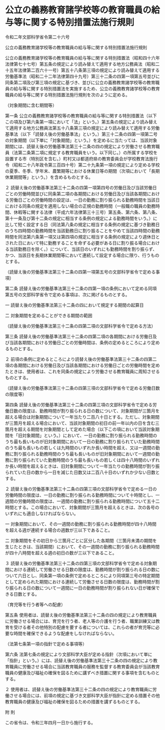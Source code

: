 # 公立の義務教育諸学校等の教育職員の給与等に関する特別措置法施行規則

令和二年文部科学省令第二十六号

公立の義務教育諸学校等の教育職員の給与等に関する特別措置法施行規則

公立の義務教育諸学校等の教育職員の給与等に関する特別措置法（昭和四十六年法律第七十七号）第五条の規定により読み替えて適用する地方公務員法（昭和二十五年法律第二百六十一号）第五十八条第三項の規定により読み替えて適用する労働基準法（昭和二十二年法律第四十九号）第三十二条の四第一項第五号並びに同条第二項及び第三項の規定に基づき、並びに公立の義務教育諸学校等の教育職員の給与等に関する特別措置法を実施するため、公立の義務教育諸学校等の教育職員の給与等に関する特別措置法施行規則を次のように定める。

（対象期間に含む期間等）

第一条 公立の義務教育諸学校等の教育職員の給与等に関する特別措置法（以下この項及び第六条第一項において「法」という。）第五条の規定により読み替えて適用する地方公務員法第五十八条第三項の規定により読み替えて適用する労働基準法（以下「読替え後の労働基準法」という。）第三十二条の四第一項第二号の対象期間（以下単に「対象期間」という。）を定めるに当たっては、当該対象期間には、読替え後の労働基準法第三十二条の四の規定により労働させる教育職員（法第二条第二項に規定する教育職員をいう。以下同じ。）の所属する学校を設置する市（特別区を含む。）町村又は都道府県の教育委員会が学校教育法施行令（昭和二十八年政令第三百四十号）第二十九条第一項の規定により定める学校の夏季、冬季、学年末、農繁期等における休業日等の期間（次項において「長期休業期間等」という。）を含めるものとする。

２ 読替え後の労働基準法第三十二条の四第一項第四号の労働日及び当該労働日ごとの労働時間並びに同条第二項の各期間における労働日及び当該各期間における労働日ごとの労働時間の設定は、一日の勤務に割り振られる勤務時間を当該日における同条の規定を適用しない場合の正規の勤務時間（一般職の職員の勤務時間、休暇等に関する法律（平成六年法律第三十三号）第五条、第六条、第八条、第十一条及び第十二条の規定に相当する条例の規定による勤務時間をいう。）に比して短く設定する日（同法第八条の規定に相当する条例の規定に基づき勤務日のうち四時間の勤務時間を当該勤務日に割り振ることをやめて当該四時間の勤務時間を同法第六条第一項又は第四項の規定に相当する条例の規定により週休日とされた日において特に勤務することを命ずる必要がある日に割り振る場合における当該勤務日を除く。）について、当該日のいずれにも勤務時間を割り振らず、かつ、当該日を長期休業期間等において連続して設定する場合に限り、行うものとする。

（読替え後の労働基準法第三十二条の四第一項第五号の文部科学省令で定める事項）

第二条 読替え後の労働基準法第三十二条の四第一項の条例において定める同項第五号の文部科学省令で定める事項は、次に掲げるものとする。

一 読替え後の労働基準法第三十二条の四において規定する期間の起算日

二 対象期間を定めることができる期間の範囲

（読替え後の労働基準法第三十二条の四第二項の文部科学省令で定める方法）

第三条 読替え後の労働基準法第三十二条の四第二項の各期間における労働日及び当該各期間における労働日ごとの労働時間は、条例の定めるところにより定めるものとする。

２ 前項の条例に定めるところにより読替え後の労働基準法第三十二条の四第二項の各期間における労働日及び当該各期間における労働日ごとの労働時間を定めたときは、使用者は、これを同条の規定により労働させる教育職員に周知させるものとする。

（読替え後の労働基準法第三十二条の四第三項の文部科学省令で定める労働日数の限度等）

第四条 読替え後の労働基準法第三十二条の四第三項の文部科学省令で定める労働日数の限度は、勤務時間が割り振られる日の数について、対象期間が三箇月を超える場合は対象期間について一年当たり二百八十日とする。ただし、対象期間が三箇月を超える場合において、当該対象期間の初日の前一年以内の日を含む三箇月を超える期間を対象期間として定めた場合（以下この項において当該対象期間を「旧対象期間」という。）において、一日の勤務に割り振られる勤務時間のうち最も長いものが旧対象期間において一日の勤務に割り振られていた勤務時間のうち最も長いもの若しくは九時間のいずれか長い時間を超え、又は一週間の勤務に割り振られる勤務時間のうち最も長いものが旧対象期間において一週間の勤務に割り振られていた勤務時間のうち最も長いもの若しくは四十八時間のいずれか長い時間を超えるときは、旧対象期間について一年当たりの勤務時間が割り振られていた日の数から一日を減じた日数又は二百八十日のいずれか少ない日数とする。

２ 読替え後の労働基準法第三十二条の四第三項の文部科学省令で定める一日の労働時間の限度は、一日の勤務に割り振られる勤務時間について十時間とし、一週間の労働時間の限度は、一週間の勤務に割り振られる勤務時間について五十二時間とする。この場合において、対象期間が三箇月を超えるときは、次の各号のいずれにも適合しなければならない。

一 対象期間において、その一週間の勤務に割り振られる勤務時間が四十八時間を超える週が連続する場合の週数が三以下であること。

二 対象期間をその初日から三箇月ごとに区分した各期間（三箇月未満の期間を生じたときは、当該期間）において、その一週間の勤務に割り振られる勤務時間が四十八時間を超える週の初日の数が三以下であること。

３ 読替え後の労働基準法第三十二条の四第三項の文部科学省令で定める対象期間における連続して労働させる日数の限度は、勤務時間が割り振られる日の数について六日とし、同条第一項の条例で定めるところにより同項第三号の特定期間として定められた期間における連続して労働させる日数の限度は、勤務時間が割り振られる日の数について一週間に一日の勤務時間が割り振られない日が確保できる日数とする。

（育児等を行う者等への配慮）

第五条 使用者は、読替え後の労働基準法第三十二条の四の規定により教育職員に労働させる場合には、育児を行う者、老人等の介護を行う者、職業訓練又は教育を受ける者その他特別の配慮を要する者については、これらの者が育児等に必要な時間を確保できるような配慮をしなければならない。

（法第七条第一項の指針で定める事項等）

第六条 法第七条の規定により文部科学大臣が定める指針（次項において単に「指針」という。）には、読替え後の労働基準法第三十二条の四の規定により教育職員に労働させる場合に当該教育職員の服務を監督する教育委員会が当該教育職員の健康及び福祉の確保を図るために講ずべき措置に関する事項を含むものとする。

２ 使用者は、読替え後の労働基準法第三十二条の四の規定により教育職員に労働させる場合には、前項の規定に基づき文部科学大臣が指針に定める措置その他教育職員の健康及び福祉の確保を図るための措置を講ずるものとする。

附 則

この省令は、令和三年四月一日から施行する。
